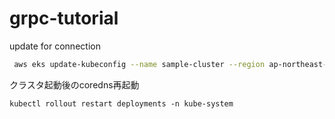 # grpc-tutorial

update for connection
```sh
 aws eks update-kubeconfig --name sample-cluster --region ap-northeast-1
```

クラスタ起動後のcoredns再起動
```
kubectl rollout restart deployments -n kube-system
```

